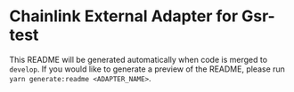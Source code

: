 # Chainlink External Adapter for Gsr-test

This README will be generated automatically when code is merged to `develop`. If you would like to generate a preview of the README, please run `yarn generate:readme <ADAPTER_NAME>`.
